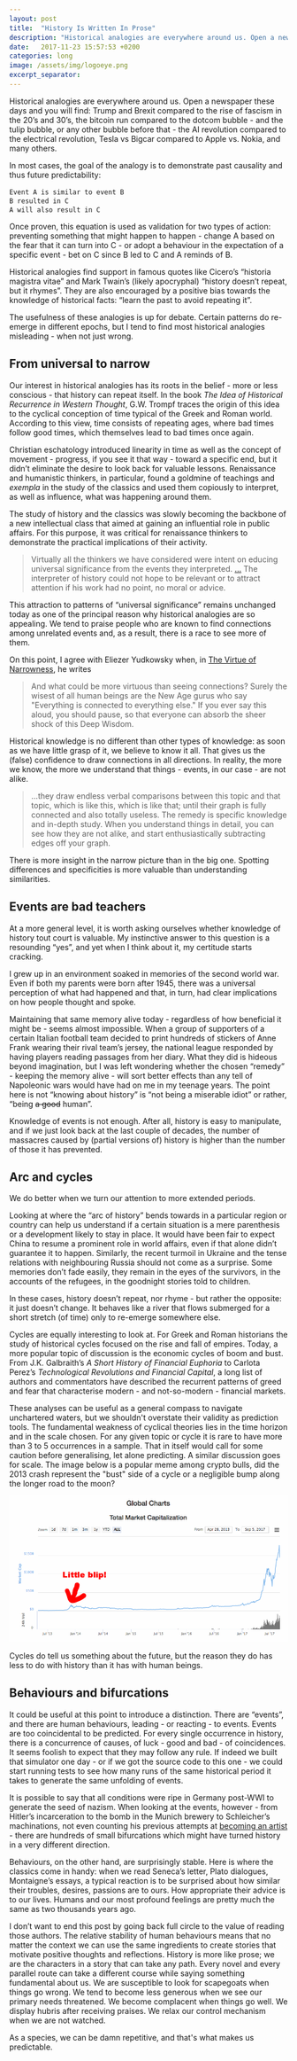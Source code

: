 ```yaml
---
layout: post
title:  "History Is Written In Prose"
description: "Historical analogies are everywhere around us. Open a newspaper these days and you will find: Trump and Brexit compared to the rise of fascism in the 20’s and 30’s, the bitcoin run compared to the dotcom bubble - and the tulip bubble, or any other bubble before that - the AI revolution compared to the electrical revolution, Tesla vs Bigcar compared to Apple vs. Nokia, and many others. "
date:   2017-11-23 15:57:53 +0200
categories: long
image: /assets/img/logoeye.png
excerpt_separator: 
---
```


Historical analogies are everywhere around us. Open a newspaper these days and you will find: Trump and Brexit compared to the rise of fascism in the 20’s and 30’s, the bitcoin run compared to the dotcom bubble - and the tulip bubble, or any other bubble before that - the AI revolution compared to the electrical revolution, Tesla vs Bigcar compared to Apple vs. Nokia, and many others. 

 In most cases, the goal of the analogy is to demonstrate past causality and thus future predictability: 

	Event A is similar to event B
	B resulted in C
	A will also result in C

Once proven, this equation is used as validation for two types of action: preventing something that might happen to happen - change A based on the fear that it can turn into C - or adopt a behaviour in the expectation of a specific event - bet on C since B led to C and A reminds of B. 

Historical analogies find support in famous quotes like Cicero’s “historia magistra vitae” and Mark Twain’s (likely apocryphal) “history doesn’t repeat, but it rhymes”. They are also encouraged by a positive bias towards the knowledge of historical facts: “learn the past to avoid repeating it”. 

The usefulness of these analogies is up for debate. Certain patterns do re-emerge in different epochs, but I tend to find most historical analogies misleading - when not just wrong. 

## From universal to narrow 
 
Our interest in historical analogies has its roots in the belief - more or less conscious - that history can repeat itself. In the book _The Idea of Historical Recurrence in Western Thought_, G.W. Trompf traces the origin of this idea to the cyclical conception of time typical of the Greek and Roman world. According to this view, time consists of repeating ages, where bad times follow good times, which themselves lead to bad times once again. 

Christian eschatology introduced linearity in time as well as the concept of movement - progress, if you see it that way - toward a specific end, but it didn’t eliminate the desire to look back for valuable lessons. Renaissance and humanistic thinkers, in particular, found a goldmine of teachings and _exempla_ in the study of the classics and used them copiously to interpret, as well as influence, what was happening around them. 

The study of history and the classics was slowly becoming the backbone of a new intellectual class that aimed at gaining an influential role in public affairs. For this purpose, it was critical for renaissance thinkers to demonstrate the practical implications of their activity.

> Virtually all the thinkers we have considered were intent on educing universal significance from the events they interpreted. […](#) The interpreter of history could not hope to be relevant or to attract attention if his work had no point, no moral or advice. 

This attraction to patterns of “universal significance” remains unchanged today as one of the principal reason why historical analogies are so appealing. We tend to praise people who are known to find connections among unrelated events and, as a result, there is a race to see more of them. 

On this point, I agree with Eliezer Yudkowsky when, in [The Virtue of Narrowness](http://lesswrong.com/lw/ic/the_virtue_of_narrowness/), he writes

> And what could be more virtuous than seeing connections? Surely the wisest of all human beings are the New Age gurus who say "Everything is connected to everything else." If you ever say this aloud, you should pause, so that everyone can absorb the sheer shock of this Deep Wisdom.

Historical knowledge is no different than other types of knowledge: as soon as we have little grasp of it, we believe to know it all. That gives us the (false) confidence to draw connections in all directions. In reality, the more we know, the more we understand that things - events, in our case - are not alike.

> …they draw endless verbal comparisons between this topic and that topic, which is like this, which is like that; until their graph is fully connected and also totally useless. The remedy is specific knowledge and in-depth study. When you understand things in detail, you can see how they are not alike, and start enthusiastically subtracting edges off your graph.

There is more insight in the narrow picture than in the big one. Spotting differences and specificities is more valuable than understanding similarities.

## Events are bad teachers

At a more general level, it is worth asking ourselves whether knowledge of history tout court is valuable. My instinctive answer to this question is a resounding “yes”, and yet when I think about it, my certitude starts cracking.

I grew up in an environment soaked in memories of the second world war. Even if both my parents were born after 1945, there was a universal perception of what had happened and that, in turn, had clear implications on how people thought and spoke. 

Maintaining that same memory alive today - regardless of how beneficial it might be - seems almost impossible. When a group of supporters of a certain Italian football team decided to print hundreds of stickers of Anne Frank wearing their rival team’s jersey, the national league responded by having players reading passages from her diary. What they did is hideous beyond imagination, but I was left wondering whether the chosen “remedy” - keeping the memory alive - will sort better effects than any tell of Napoleonic wars would have had on me in my teenage years. The point here is not “knowing about history” is “not being a miserable idiot” or rather, “being ~~a good~~ human”. 

Knowledge of events is not enough. After all, history is easy to manipulate, and if we just look back at the last couple of decades, the number of massacres caused by (partial versions of) history is higher than the number of those it has prevented.

## Arc and cycles 

We do better when we turn our attention to more extended periods. 

Looking at where the “arc of history” bends towards in a particular region or country can help us understand if a certain situation is a mere parenthesis or a development likely to stay in place. It would have been fair to expect China to resume a prominent role in world affairs, even if that alone didn’t guarantee it to happen. Similarly, the recent turmoil in Ukraine and the tense relations with neighbouring Russia should not come as a surprise.  Some memories don’t fade easily, they remain in the eyes of the survivors, in the accounts of the refugees, in the goodnight stories told to children. 

In these cases, history doesn’t repeat, nor rhyme - but rather the opposite: it just doesn’t change. It behaves like a river that flows submerged for a short stretch (of time) only to re-emerge somewhere else. 

Cycles are equally interesting to look at. For Greek and Roman historians the study of historical cycles focused on the rise and fall of empires. Today, a more popular topic of discussion is the economic cycles of boom and bust. From J.K. Galbraith’s _A Short History of Financial Euphoria_ to Carlota Perez’s _Technological Revolutions and Financial Capital_,  a long list of authors and commentators have described the recurrent patterns of greed and fear that characterise modern - and not-so-modern - financial markets. 

These analyses can be useful as a general compass to navigate unchartered waters, but we shouldn't overstate their validity as prediction tools. The fundamental weakness of cyclical theories lies in the time horizon and in the scale chosen. For any given topic or cycle it is rare to have more than 3 to 5 occurrences in a sample. That in itself would call for some caution before generalising, let alone predicting. A similar discussion goes for scale. The image below is a popular meme among crypto bulls, did the 2013 crash represent the "bust" side of a cycle or a negligible bump along the longer road to the moon?

![The "great" crash of 2013 seen in perspective](/assets/img/crash.png)

Cycles do tell us something about the future, but the reason they do has less to do with history than it has with human beings.

## Behaviours and bifurcations 

It could be useful at this point to introduce a distinction. There are “events”, and there are human behaviours, leading - or reacting - to events. Events are too coincidental to be predicted. For every single occurrence in history, there is a concurrence of causes, of luck - good and bad - of coincidences.  It seems foolish to expect that they may follow any rule. If indeed we built that simulator one day - or if we got the source code to this one - we could start running tests to see how many runs of the same historical period it takes to generate the same unfolding of events. 

It is possible to say that all conditions were ripe in Germany post-WWI to generate the seed of nazism. When looking at the events, however - from Hitler’s incarceration to the bomb in the Munich brewery to Schleicher’s machinations, not even counting his previous attempts at [becoming an artist](https://www.alternatehistory.com/forum/threads/hitler-the-successful-artist.173662/) - there are hundreds of small bifurcations which might have turned history in a very different direction. 

Behaviours, on the other hand, are surprisingly stable. Here is where the classics come in handy: when we read Seneca’s letter, Plato dialogues, Montaigne’s essays, a typical reaction is to be surprised about how similar their troubles, desires, passions are to ours. How appropriate their advice is to our lives. Humans and our most profound feelings are pretty much the same as two thousands years ago. 

I don’t want to end this post by going back full circle to the value of reading those authors. The relative stability of human behaviours means that no matter the context we can use the same ingredients to create stories that motivate positive thoughts and reflections. History is more like prose; we are the characters in a story that can take any path. Every novel and every parallel route can take a different course while saying something fundamental about us. We are susceptible to look for scapegoats when things go wrong. We tend to become less generous when we see our primary needs threatened. We become complacent when things go well. We display hubris after receiving praises. We relax our control mechanism when we are not watched. 

As a species, we can be damn repetitive, and that's what makes us predictable. 